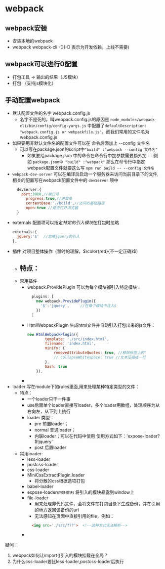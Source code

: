 # webpack

## webpack安装

- 安装本地的webpack
- webpack webpack-cli -D(-D 表示为开发依赖，上线不需要)

## webpack可以进行0配置

- 打包工具 -> 输出的结果（JS模块）
- 打包 （支持js模块化）

## 手动配置webpack

- 默认配置文件的名字 webpack.config.js
  - 名字不是死的，叫webpack.config.js的原因是 `node_modules/webpack-cli/bin/config/config-yargs.js` 中配置了`defaultDescription: "webpack.config.js or webpackfile.js"`，而我们常用的文件名为webpack.config.js
- 如果要用非默认文件名的配置文件可以在 命令后面加上 --config 文件名
  - 可以写在package.json的script中`"build" :"webpack --config 文件名"`
    - 如果要给package.json 中的命令在命令行中加参数需要额外加 `--` 例如 `package.json中 "build" :"webpack"` 那么在命令行中指定webpack配置文件就要这么写 `npm run build -- --config 文件名`
- `webpack-dev-server` 可以在编译后启动一个服务器来访问当前目录下的文件,相关的配置写在webpack配置文件中的 `devServer` 项中
  ```javascript
    devServer:{
      port:3000,//端口号
        progress:true,//进度条
        contentBase:'./build',//访问的基础路径
        open:true //是否打开浏览器
    }
  ```
- externals 配置项可以指定*特定的引入模块*在打包时忽略
  ```javascript
  externals:{ 
    jquery:'$'  //忽略jquery的引入
  },
  ```
- 插件 对项目整体操作（暂时的理解，$\color{red}{不一定正确}$）
  - 特点：
    - 
  - 常用插件
    - webpack.ProvidePlugin 可以为每个模块都引入特定模块：
      ```javascript
        plugins: [
          new webpack.ProvidePlugin({
            '$':'jquery',     //在每个模块中注入$
          })
        ]
      ```
    - HtmlWebpackPlugin 生成html文件并自动引入打包出来的js文件：
      ```javascript
      new HtmlWebpackPlugin({
              template: './src/index.html',
              filename: 'index.html',
              minify: {
                  removeAttributeQuotes: true, //移除标签上的"
                  // collapseWhitespace: true //文本压缩成一行
              },
              hash: true
          }),
      ```
    - 
- loader 写在module下的rules里面,用来处理某种特定类型的文件：
  - 特点：
    - 一个loader只干一件事
    - use后面单个loader直接写loader，多个loader用数组，处理顺序为从右向左，从下到上执行
    - loader 类型：
      - pre 前置loader；
      - normal 普通loader；
      - 内联loader；可以在代码中使用 使用方式如下：'expose-loader?$!jquery'
      - post 后置loader
  - 常用loader:
    - less-loader
    - postcss-loader
    - css-loader
    - MiniCssExtractPlugin.loader   
      - 将分散的css根据选项打包
    - babel-loader
    - expose-loader<small>(内联模块)</small> 将引入的模块暴露到window上
    - file-loader 
      - 用来处理非代码文件，会将文件在打包目录下生成备份，并在引用的地方返回该备份的url
      - 无法感知在页面中直接引用的file，例如：
      ```html
        <img src='./src/???'>  <!--这种方式无法解析-->
      ```
    - 

疑问：
  
  1. webpack如何让import()引入的模块挂载在全局？
  2. 为什么css-loader要比less-loader,postcss-loader后执行
